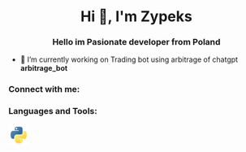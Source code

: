 <h1 align="center">Hi 👋, I'm Zypeks</h1>
<h3 align="center">Hello im Pasionate developer from Poland</h3>

- 🔭 I’m currently working on Trading bot using arbitrage of chatgpt **arbitrage_bot**

<h3 align="left">Connect with me:</h3>
<p align="left">
</p>

<h3 align="left">Languages and Tools:</h3>
<p align="left"> <a href="https://www.python.org" target="_blank" rel="noreferrer"> <img src="https://raw.githubusercontent.com/devicons/devicon/master/icons/python/python-original.svg" alt="python" width="40" height="40"/> </a> </p>
